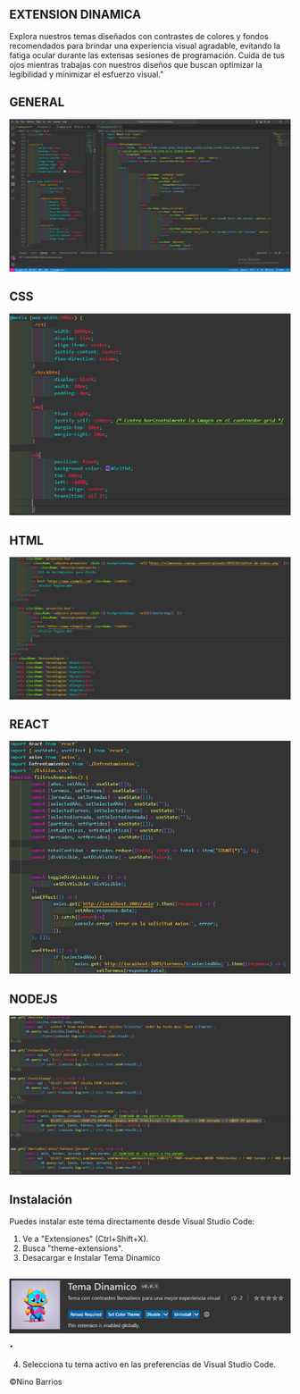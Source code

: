 ## EXTENSION DINAMICA

Explora nuestros temas diseñados con contrastes de colores y fondos recomendados para brindar una experiencia visual agradable, evitando la fatiga ocular durante las extensas sesiones de programación. Cuida de tus ojos mientras trabajas con nuestros diseños que buscan optimizar la legibilidad y minimizar el esfuerzo visual."


## GENERAL

![Alt text](image-6.png)

## CSS

![Alt text](image-7.png)

## HTML

![Alt text](image-4.png)

## REACT

![Alt text](image-8.png)

## NODEJS

![Alt text](image-9.png)

## Instalación

Puedes instalar este tema directamente desde Visual Studio Code:

1. Ve a "Extensiones" (Ctrl+Shift+X).
2. Busca "theme-extensions".
3. Desacargar e Instalar Tema Dinamico 
## ![Alt text](image-10.png) .
4. Selecciona tu tema activo en las preferencias de Visual Studio Code.


©Nino Barrios